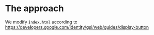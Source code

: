 # The approach

We modify `index.html` according to <https://developers.google.com/identity/gsi/web/guides/display-button>